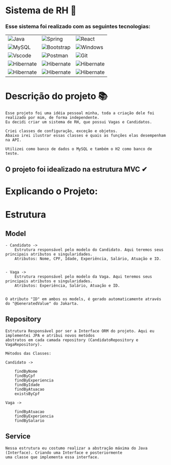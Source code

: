 
# Sistema de RH 📄

### Esse sistema foi realizado com as seguintes tecnologias:



|| | |
|-|-|-|
|![Java](https://img.shields.io/badge/java-%23ED8B00.svg?style=for-the-badge&logo=openjdk&logoColor=white)  |![Spring](https://img.shields.io/badge/spring-%236DB33F.svg?style=for-the-badge&logo=spring&logoColor=white) |![React](https://img.shields.io/badge/React-20232A?style=for-the-badge&logo=react&logoColor=61DAFB)|
![MySQL](https://img.shields.io/badge/MySQL-00000F?style=for-the-badge&logo=mysql&logoColor=white)|![Bootstrap](https://img.shields.io/badge/-boostrap-0D1117?style=for-the-badge&logo=bootstrap&labelColor=0D1117)|![Windows](https://img.shields.io/badge/Windows-000?style=for-the-badge&logo=windows&logoColor=2CA5E0)
![Vscode](https://img.shields.io/badge/Vscode-007ACC?style=for-the-badge&logo=visual-studio-code&logoColor=white)|![Postman](https://img.shields.io/badge/Postman-FF6C37.svg?style=for-the-badge&logo=Postman&logoColor=white)|![Git](https://img.shields.io/badge/GIT-E44C30?style=for-the-badge&logo=git&logoColor=white)
![Hibernate](https://img.shields.io/badge/hibernate-E44C30?style=for-the-badge&logo=Color=white)|![Hibernate](https://img.shields.io/badge/Jpa-20232A?style=for-the-badge&logo=Color=white)| ![Hibernate](https://img.shields.io/badge/Lombok-E44C30?style=for-the-badge&logo=Color=white)
![Hibernate](https://img.shields.io/badge/Swagger-E44C30?style=for-the-badge&logo=Color=white)|![Hibernate](https://img.shields.io/badge/H2-E44C322?style=for-the-badge&logo=Color=white)| ![Hibernate](https://img.shields.io/badge/Maven-%236DB33F?style=for-the-badge&logo=Color=white)



# Descrição do projeto 📚

```
Esse projeto foi uma idéia pessoal minha, toda a criação dele foi realizado por mim, de forma independente. 
Eu decidi criar um sistema de RH, que possui Vagas e Candidatos.

Criei classes de configuração, exceção e objetos. 
Abaixo irei ilustrar essas classes e quais as funções elas desempenham na API. 

Utilizei como banco de dados o MySQL e também o H2 como banco de teste.

```




## O projeto foi idealizado na estrutura MVC ✔




# Explicando o Projeto:

# Estrutura

## Model 
```
- Candidato -> 
    Estrutura responsável pelo modelo do Candidato. Aqui teremos seus principais atributos e singularidades.
    Atributos: Nome, CPF, Idade, Experiência, Salário, Atuação e ID. 


- Vaga ->
    Estrutura responsável pelo modelo da Vaga. Aqui teremos seus principais atributos e singularidades. 
    Atributos: Experiência, Salário, Atuação e ID.


O atributo "ID" em ambos os models, é gerado automaticamente através do "@GeneratedValue" do Jakarta.
```

## Repository 

```
Estrutura Responsável por ser a Interface ORM do projeto. Aqui eu implementei JPA e atribui novos metódos
abstratos em cada camada repository (CandidatoRepository e VagaRepository). 

Métodos das Classes:

Candidato ->

    findByNome
    findByCpf
    findByExperiencia
    findByIdade
    findByAtuacao
    existsByCpf

Vaga ->

    findByAtuacao
    findByExperiencia
    findBySalario
```

## Service

```
Nessa estrutura eu costumo realizar a abstração máxima do Java (Interface). Criando uma Interface e posteriormente
uma classe que implementa essa interface.       
```





